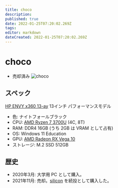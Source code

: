 ```yaml
---
title: choco
description: 
published: true
date: 2022-01-25T07:20:02.269Z
tags: 
editor: markdown
dateCreated: 2022-01-25T07:20:02.269Z
---
```


# choco
* 売却済み
![choco](https://gyazo.com/795a6afd2f1d2f1faf22f6f73fed85dc/max_size/300)

## スペック
[HP ENVY x360 13-ay](https://jp.ext.hp.com/notebooks/personal/envy_13_x360_ay0000/) 13インチ パフォーマンスモデル
* 色: ナイトフォールブラック
* CPU: [AMD Ryzen 7 3700U](https://www.amd.com/ja/products/apu/amd-ryzen-7-3700u) (4C, 8T)
* RAM: DDR4 16GB (うち 2GB は VRAM として占有)
* OS: Windows 11 Education
* GPU: [AMD Radeon RX Vega 10](https://www.amd.com/ja/products/apu/amd-ryzen-7-3700u)
* ストレージ: M.2 SSD 512GB

## 歴史
* 2020年3月: 大学用 PC として購入。
* 2021年11月: 売却。[silicon](/hosts/silicon) を続投として購入した。